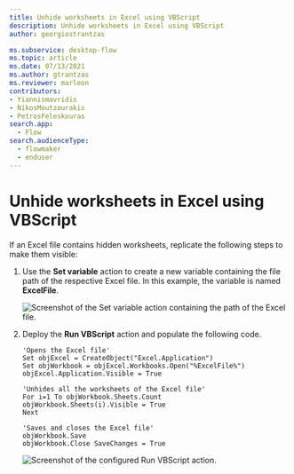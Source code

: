 ```yaml
---
title: Unhide worksheets in Excel using VBScript
description: Unhide worksheets in Excel using VBScript
author: georgiostrantzas

ms.subservice: desktop-flow
ms.topic: article
ms.date: 07/13/2021
ms.author: gtrantzas
ms.reviewer: marleon
contributors:
- Yiannismavridis
- NikosMoutzourakis
- PetrosFeleskouras
search.app: 
  - Flow
search.audienceType: 
  - flowmaker
  - enduser
---
```


# Unhide worksheets in Excel using VBScript

If an Excel file contains hidden worksheets, replicate the following steps to make them visible:

1. Use the **Set variable** action to create a new variable containing the file path of the respective Excel file. In this example, the variable is named **ExcelFile**.

    ![Screenshot of the Set variable action containing the path of the Excel file.](media/unhide-excel-worksheets-vbscript/set-variable-action.png)

1. Deploy the **Run VBScript** action and populate the following code. 

    ``` VBScript
    'Opens the Excel file'
    Set objExcel = CreateObject("Excel.Application")
    Set objWorkbook = objExcel.Workbooks.Open("%ExcelFile%")
    objExcel.Application.Visible = True

    'Unhides all the worksheets of the Excel file'
    For i=1 To objWorkbook.Sheets.Count
    objWorkbook.Sheets(i).Visible = True
    Next

    'Saves and closes the Excel file'
    objWorkbook.Save
    objWorkbook.Close SaveChanges = True
    ```
    ![Screenshot of the configured Run VBScript action.](media/unhide-excel-worksheets-vbscript/run-vbscript-action.png)
